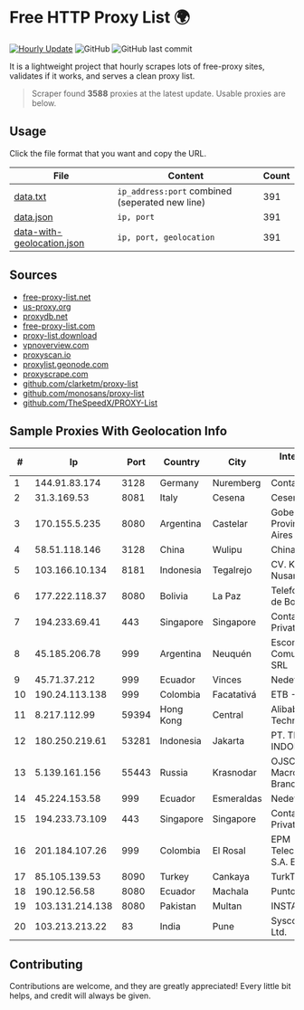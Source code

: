 
# Free HTTP Proxy List 🌍

[![Hourly Update](https://github.com/mertguvencli/http-proxy-list/actions/workflows/main.yml/badge.svg?branch=main)](https://github.com/mertguvencli/http-proxy-list/actions/workflows/main.yml)
![GitHub](https://img.shields.io/github/license/mertguvencli/http-proxy-list)
![GitHub last commit](https://img.shields.io/github/last-commit/mertguvencli/http-proxy-list)

It is a lightweight project that hourly scrapes lots of free-proxy sites, validates if it works, and serves a clean proxy list.


> Scraper found **3588** proxies at the latest update. Usable proxies are below.

## Usage

Click the file format that you want and copy the URL.


|File|Content|Count|
|----|-------|-----|
|[data.txt](https://raw.githubusercontent.com/mertguvencli/http-proxy-list/main/proxy-list/data.txt)|`ip_address:port` combined (seperated new line)|391|
|[data.json](https://raw.githubusercontent.com/mertguvencli/http-proxy-list/main/proxy-list/data.json)|`ip, port`|391|
|[data-with-geolocation.json](https://raw.githubusercontent.com/mertguvencli/http-proxy-list/main/proxy-list/data-with-geolocation.json)|`ip, port, geolocation`|391|

## Sources

* [free-proxy-list.net](https://free-proxy-list.net)
* [us-proxy.org](https://www.us-proxy.org)
* [proxydb.net](http://proxydb.net)
* [free-proxy-list.com](https://free-proxy-list.com/?page=&port=&type%5B%5D=http&type%5B%5D=https&up_time=0&search=Search)
* [proxy-list.download](https://www.proxy-list.download/HTTP)
* [vpnoverview.com](https://vpnoverview.com/privacy/anonymous-browsing/free-proxy-servers)
* [proxyscan.io](https://www.proxyscan.io)
* [proxylist.geonode.com](https://proxylist.geonode.com/api/proxy-list?limit=300&page=1&sort_by=lastChecked&sort_type=desc&protocols=http,https)
* [proxyscrape.com](https://api.proxyscrape.com/v2/?request=displayproxies&protocol=http&timeout=10000&country=all&ssl=all&anonymity=all)
* [github.com/clarketm/proxy-list](https://raw.githubusercontent.com/clarketm/proxy-list/master/proxy-list-raw.txt)
* [github.com/monosans/proxy-list](https://raw.githubusercontent.com/monosans/proxy-list/main/proxies/http.txt)
* [github.com/TheSpeedX/PROXY-List](https://raw.githubusercontent.com/TheSpeedX/PROXY-List/master/http.txt)


## Sample Proxies With Geolocation Info

|#|Ip|Port|Country|City|Internet Service Provider|
|-|--|----|-------|----|-------------------------|
|1|144.91.83.174|3128|Germany|Nuremberg|Contabo GmbH|
|2|31.3.169.53|8081|Italy|Cesena|Cesena NET S.R.L.|
|3|170.155.5.235|8080|Argentina|Castelar|Gobernacion de la Provincia de Buenos Aires|
|4|58.51.118.146|3128|China|Wulipu|Chinanet|
|5|103.166.10.134|8181|Indonesia|Tegalrejo|CV. Karomah Media Nusantara|
|6|177.222.118.37|8080|Bolivia|La Paz|Telefónica Celular de Bolivia S.A.|
|7|194.233.69.41|443|Singapore|Singapore|Contabo Asia Private Limited|
|8|45.185.206.78|999|Argentina|Neuquén|Escom Comunicaciones SRL|
|9|45.71.37.212|999|Ecuador|Vinces|Nedetel S.A.|
|10|190.24.113.138|999|Colombia|Facatativá|ETB - Colombia|
|11|8.217.112.99|59394|Hong Kong|Central|Alibaba (US) Technology Co., Ltd.|
|12|180.250.219.61|53281|Indonesia|Jakarta|PT. TELKOM INDONESIA|
|13|5.139.161.156|55443|Russia|Krasnodar|OJSC Rostelecom Macroregional Branch South|
|14|45.224.153.58|999|Ecuador|Esmeraldas|Nedetel S.A.|
|15|194.233.73.109|443|Singapore|Singapore|Contabo Asia Private Limited|
|16|201.184.107.26|999|Colombia|El Rosal|EPM Telecomunicaciones S.A. E.S.P.|
|17|85.105.139.53|8090|Turkey|Cankaya|TurkTelecom|
|18|190.12.56.58|8080|Ecuador|Machala|Puntonet S.A.|
|19|103.131.214.138|8080|Pakistan|Multan|INSTACOM Pvt. LTD|
|20|103.213.213.22|83|India|Pune|Syscon Infoway Pvt. Ltd.|



## Contributing

Contributions are welcome, and they are greatly appreciated! Every
little bit helps, and credit will always be given.

